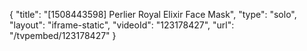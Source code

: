 {
    "title": "[1508443598] Perlier Royal Elixir Face Mask",
    "type": "solo",
    "layout": "iframe-static",
    "videoId": "123178427",
    "url": "\/tvpembed\/123178427"
}